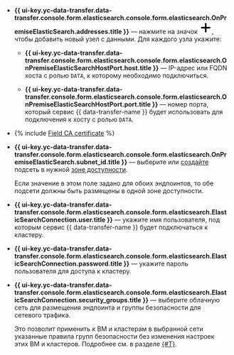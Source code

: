 * **{{ ui-key.yc-data-transfer.data-transfer.console.form.elasticsearch.console.form.elasticsearch.OnPremiseElasticSearch.addresses.title }}** — нажмите на значок ![image](../../../../_assets/data-transfer/add-datanode.svg), чтобы добавить новый узел с данными. Для каждого узла укажите:

  * **{{ ui-key.yc-data-transfer.data-transfer.console.form.elasticsearch.console.form.elasticsearch.OnPremiseElasticSearchHostPort.host.title }}** — IP-адрес или FQDN хоста с ролью `DATA`, к которому необходимо подключиться.

  * **{{ ui-key.yc-data-transfer.data-transfer.console.form.elasticsearch.console.form.elasticsearch.OnPremiseElasticSearchHostPort.port.title }}** — номер порта, который сервис {{ data-transfer-name }} будет использовать для подключения к хосту с ролью `DATA`.

* {% include [Field CA certificate](../../fields/elasticsearch/ui/ca-certificate.md) %}
* 
  **{{ ui-key.yc-data-transfer.data-transfer.console.form.elasticsearch.console.form.elasticsearch.OnPremiseElasticSearch.subnet_id.title }}** — выберите или [создайте](../../../../vpc/operations/subnet-create.md) подсеть в нужной [зоне доступности](../../../../overview/concepts/geo-scope.md).


  Если значение в этом поле задано для обоих эндпоинтов, то обе подсети должны быть размещены в одной зоне доступности.

* **{{ ui-key.yc-data-transfer.data-transfer.console.form.elasticsearch.console.form.elasticsearch.ElasticSearchConnection.user.title }}** — укажите имя пользователя, под которым сервис {{ data-transfer-name }} будет подключаться к кластеру.

* **{{ ui-key.yc-data-transfer.data-transfer.console.form.elasticsearch.console.form.elasticsearch.ElasticSearchConnection.password.title }}** — укажите пароль пользователя для доступа к кластеру.

* **{{ ui-key.yc-data-transfer.data-transfer.console.form.elasticsearch.console.form.elasticsearch.ElasticSearchConnection.security_groups.title }}** — выберите облачную сеть для размещения эндпоинта и группы безопасности для сетевого трафика.

  Это позволит применить к ВМ и кластерам в выбранной сети указанные правила групп безопасности без изменения настроек этих ВМ и кластеров. Подробнее см. в разделе [{#T}](../../../../data-transfer/concepts/network.md).
